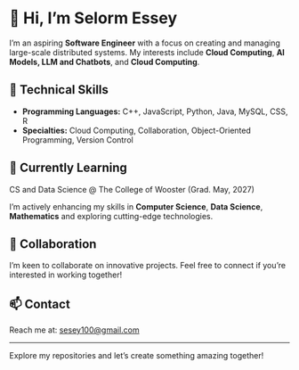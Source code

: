 # 👋 Hi, I’m **Selorm Essey**

I’m an aspiring **Software Engineer** with a focus on creating and managing large-scale distributed systems. My interests include **Cloud Computing**, **AI Models, LLM and Chatbots**, and **Cloud Computing**.

## 🚀 Technical Skills
- **Programming Languages:** C++, JavaScript, Python, Java, MySQL, CSS, R
- **Specialties:** Cloud Computing, Collaboration, Object-Oriented Programming, Version Control

## 🌱 Currently Learning
CS and Data Science @ The College of Wooster (Grad. May, 2027)

I’m actively enhancing my skills in **Computer Science**, **Data Science**, **Mathematics** and exploring cutting-edge technologies.

## 💞️ Collaboration
I’m keen to collaborate on innovative projects. Feel free to connect if you’re interested in working together!

## 📫 Contact
Reach me at: [sesey100@gmail.com](mailto:sesey100@gmail.com)


---

Explore my repositories and let’s create something amazing together!
